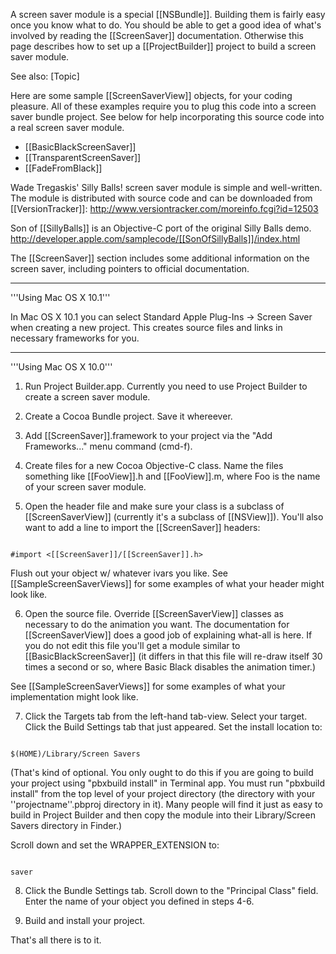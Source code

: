 A screen saver module is a special [[NSBundle]]. Building them is fairly easy once you know what to do. You should be able to get a good idea of what's involved by reading the [[ScreenSaver]] documentation. Otherwise this page describes how to set up a [[ProjectBuilder]] project to build a screen saver module. 

See also:
[Topic]

Here are some sample [[ScreenSaverView]] objects, for your coding pleasure. All of these examples require you to plug this code into a screen saver bundle project. See below for help incorporating this source code into a real screen saver module.


* [[BasicBlackScreenSaver]]
* [[TransparentScreenSaver]]
* [[FadeFromBlack]]


Wade Tregaskis' Silly Balls! screen saver module is simple and well-written. The module is distributed with source code and can be downloaded from [[VersionTracker]]: http://www.versiontracker.com/moreinfo.fcgi?id=12503

Son of [[SillyBalls]] is an Objective-C port of the original Silly Balls demo. 
http://developer.apple.com/samplecode/[[SonOfSillyBalls]]/index.html

The [[ScreenSaver]] section includes some additional information on the screen saver, including pointers to official documentation.

----

'''Using Mac OS X 10.1'''

In Mac OS X 10.1 you can select Standard Apple Plug-Ins -> Screen Saver when creating a new project. This creates source files and links in necessary frameworks for you. 

----

'''Using Mac OS X 10.0'''

1) Run Project Builder.app. Currently you need to use Project Builder to create a screen saver module.
 
2) Create a Cocoa Bundle project. Save it whereever.

3) Add [[ScreenSaver]].framework to your project via the "Add Frameworks..." menu command (cmd-f).

4) Create files for a new Cocoa Objective-C class. Name the files something like [[FooView]].h and [[FooView]].m, where Foo is the name of your screen saver module.

5) Open the header file and make sure your class is a subclass of [[ScreenSaverView]] (currently it's a subclass of [[NSView]]). You'll also want to add a line to import the [[ScreenSaver]] headers:

<code>
#import <[[ScreenSaver]]/[[ScreenSaver]].h>
</code>

Flush out your object w/ whatever ivars you like. See [[SampleScreenSaverViews]] for some examples of what your header might look like.

6) Open the source file. Override [[ScreenSaverView]] classes as necessary to do the animation you want. The documentation for [[ScreenSaverView]] does a good job of explaining what-all is here. If you do not edit this file you'll get a module similar to [[BasicBlackScreenSaver]] (it differs in that this file will re-draw itself 30 times a second or so, where Basic Black disables the animation timer.)

See [[SampleScreenSaverViews]] for some examples of what your implementation might look like.

7) Click the Targets tab from the left-hand tab-view. Select your target. Click the Build Settings tab that just appeared. Set the install location to:

<code>
$(HOME)/Library/Screen Savers
</code>

(That's kind of optional. You only ought to do this if you are going to build your project using "pbxbuild install" in Terminal app. You must run "pbxbuild install" from the top level of your project directory (the directory with your ''projectname''.pbproj directory in it). Many people will find it just as easy to build in Project Builder and then copy the module into their Library/Screen Savers directory in Finder.)

Scroll down and set the WRAPPER_EXTENSION to:

<code>
saver
</code>

8) Click the Bundle Settings tab. Scroll down to the "Principal Class" field. Enter the name of your object you defined in steps 4-6.

9) Build and install your project. 

That's all there is to it.